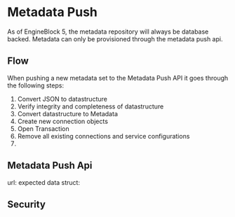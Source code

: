 # Metadata Push

As of EngineBlock 5, the metadata repository will always be database backed. Metadata can only be provisioned through
the metadata push api.

## Flow

When pushing a new metadata set to the Metadata Push API it goes through the following steps:

1. Convert JSON to datastructure
2. Verify integrity and completeness of datastructure
3. Convert datastructure to Metadata 
4. Create new connection objects
5. Open Transaction
6. Remove all existing connections and service configurations
7. 

## Metadata Push Api

url:
expected data struct:

## Security

